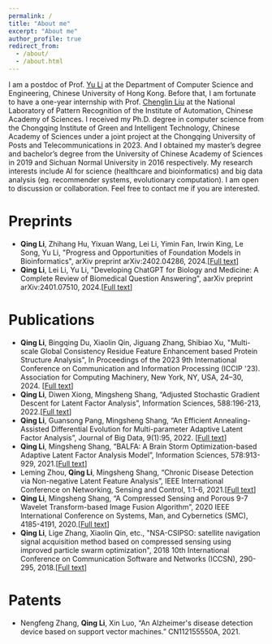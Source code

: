 ```yaml
---
permalink: /
title: "About me"
excerpt: "About me"
author_profile: true
redirect_from: 
  - /about/
  - /about.html
---
```


I am a postdoc of Prof. [Yu Li](https://liyu95.com/) at the Department of Computer Science and Engineering, Chinese University of Hong Kong. Before that, I am fortunate to have a one-year internship with Prof. [Chenglin Liu](https://people.ucas.ac.cn/~liuchenglin) at the National Laboratory of Pattern Recognition of the Institute of Automation, Chinese Academy of Sciences. I received my Ph.D. degree in computer science from the Chongqing Institute of Green and Intelligent Technology, Chinese Academy of Sciences under a joint project at the Chongqing University of Posts and Telecommunications in 2023. And I obtained my master’s degree and bachelor’s degree from the University of Chinese Academy of Sciences in 2019 and Sichuan Normal University in 2016 respectively. My research interests include AI for science (healthcare and bioinformatics) and big data analysis (eg. recommender systems, evolutionary computation). I am open to discussion or collaboration. Feel free to contact me if you are interested.

Preprints
======
*  __Qing Li__, Zhihang Hu, Yixuan Wang, Lei Li, Yimin Fan, Irwin King, Le Song, Yu Li, "Progress and Opportunities of Foundation Models in Bioinformatics", arXiv preprint arXiv:2402.04286, 2024.[[Full text](https://arxiv.org/pdf/2402.04286)]
*   __Qing Li__, Lei Li, Yu Li, "Developing ChatGPT for Biology and Medicine: A Complete Review of Biomedical Question Answering", aarXiv preprint arXiv:2401.07510, 2024.[[Full text](https://arxiv.org/pdf/2401.07510)]

Publications
======
*  __Qing Li__, Bingqing Du, Xiaolin Qin, Jiguang Zhang, Shibiao Xu, "Multi-scale Global Consistency Residue Feature Enhancement based Protein Structure Analysis", In Proceedings of the 2023 9th International Conference on Communication and Information Processing (ICCIP '23). Association for Computing Machinery, New York, NY, USA, 24–30, 2024. [[Full text](https://dl.acm.org/doi/pdf/10.1145/3638884.3638889)]
*  __Qing Li__, Diwen Xiong, Mingsheng Shang, “Adjusted Stochastic Gradient Descent for Latent Factor Analysis”, Information Sciences, 588:196-213, 2022.[[Full text](https://pdf.sciencedirectassets.com/271625/1-s2.0-S0020025521X00345/1-s2.0-S0020025521012871/main.pdf?X-Amz-Security-Token=IQoJb3JpZ2luX2VjEDsaCXVzLWVhc3QtMSJGMEQCIFUyAC7Cf5MxYymOu0K8ZYUIy%2FtMc9zsLG99rW796QKxAiAKDCch5wWtn3mad8ps8h57swyDgr2eRNMFfOVML30SXiq8BQjj%2F%2F%2F%2F%2F%2F%2F%2F%2F%2F8BEAUaDDA1OTAwMzU0Njg2NSIMofbWDVCd71DroIoRKpAFfKnfpwt8XjqFa4VCiFKqCMiNzy%2BDxzQ7g%2BXJYUzOUbzYV96PJVJyWPAcbHpks73QCmV4IP7%2BDnisjTIbi%2BFukJIDpdz6ynL9joZhOw5p0AlKudqe7rfknJhyVF2YiWudUqIDHdXrqptDJGVCXnu%2BhVj5iN5xzmASUqPTvJopOKoxzO6KNUel1se0hJ4lr0JrW%2BgAQd9Lb%2B7k4yAIPXZbPLC%2FjShaw27mbQEJ6Fx%2B0Q%2BPFZk6k1izbXfsvcEex7w3t%2BqMT8oyAKX5yKNIDruKiPuXYEybtFYazw5IP4310UiVdkKT3EkCneltBKIy57iEWuYLkJtLYUQU7ET6DekuN0Jr6a7qN9Q7Q%2BpZJ974oO4szmQ3mzPGUpv8nGgJ4pkoKYQgkJghrjp%2BKkioB1%2BH1eQTnhQqZvnUiSZg0%2Bu7SX9Alh1%2Fk%2BJQstorp6itdGWGkW%2FgO4%2BQsepD22418XUdbw%2BMRNNcDfqPVOyS1gUK9QZjOKMPfCppwQwOIVvsD8qSQA4xN71S5B3RqZtcyBwbWafW6zawQFlu2IFSCvaTZl%2FBNcL9QsaOxV5qrrTT%2FwSDPO8DCOVk2SE%2FiAIHBE68iBx64T6G4FPfcXZeLHTZyV5J%2BvGWySQ2kH6nr7DDnqtmiEVHlUxIPU%2Fdv9x7JVr9%2FjGhfl0OUfIeblrEKd%2FeHQA0V4dEcqm1XA3dhj37fK3Aia%2FVMCwKbZc4k015DMAS6TpHymBNzEytJBvL5OBRwP5%2Bd8qK3hK7WIzLJ%2FtLTGMmjDgwO%2FLwH05Uv9j7pB3fbXuvabWlxfe3zsFaJWMngK5ekjWe37l%2BD0yKP69WmIAtXZ9KJFr4QVB5WV7aakzUv%2F1ApLtf5pi2GBKBSvN0WxEw25XzswY6sgHHW9XvQR0%2F%2FFBn%2BEy%2Fxc0L2nA67vTlVZZL7oPbyEM1kcdX9OoqZPAl%2B0XH6kpwO6ax1JSyrnpUavLNKbJsLE2s%2FSX%2FW1juPifh1EjK0rs08KUbne1EddAq6nUL5Tx9EE2n2hgILdrVpbZeOMKY5NEl%2FEAwAdH4r6kFdQIj87ipHcm%2BXPR4WL9%2F8p8ibsTHAR4SGUs%2BFuvTYeHC1JyYRd%2FujndJZ1EuPkxsHw0xVuAjK9jN&X-Amz-Algorithm=AWS4-HMAC-SHA256&X-Amz-Date=20240627T025707Z&X-Amz-SignedHeaders=host&X-Amz-Expires=300&X-Amz-Credential=ASIAQ3PHCVTY3PZWMKGP%2F20240627%2Fus-east-1%2Fs3%2Faws4_request&X-Amz-Signature=14d83149fb813cfcba77cf08dc2fb97f4042384074907f0252ebf1d8534ab158&hash=a6751aceb526eb5b929ae9d2f795148ab5df7e5763b6eb48146c2093f3a1910f&host=68042c943591013ac2b2430a89b270f6af2c76d8dfd086a07176afe7c76c2c61&pii=S0020025521012871&tid=spdf-ddc94566-1454-4590-8448-201ec725b3f2&sid=10a9537e330b614a082ba0f066b32f5edfb7gxrqa&type=client&tsoh=d3d3LnNjaWVuY2VkaXJlY3QuY29t&ua=0e045e5e015754000654&rr=89a22af1697384fd&cc=hk&kca=eyJrZXkiOiJRVUhHQXJHeEY0THdyTGExWDc3RStVTnNxSkVTWldYWnhKVmpTd2UydTZkOUh4Q1BaTjFzVDlsaStrZTFsb1lZUWZWYWJyREtCbGRYWTZPWWdUVGtLMFI3WDR6MEIxc3JnRTI0M1g4bUU2TkgvS0NMczFUd3hYbnVLOEpUWWQzV254ZVExSHA2eWJvZEpZenZTbHdBNndwZE43SksyZnNKLzBOM0dHWEVBUzZVZW55QmFBPT0iLCJpdiI6IjlmYTE5ZjZkN2I2YThlOGY5MDk1ZjMxYmUxMTIwMjMzIn0=_1719457045607)]
* __Qing Li__, Guansong Pang, Mingsheng Shang, “An Efficient Annealing-Assisted Differential Evolution for Multi-parameter Adaptive Latent Factor Analysis”, Journal of Big Data, 9(1):95, 2022. [[Full text](https://link.springer.com/article/10.1186/s40537-022-00638-8)]
*  __Qing Li__, Mingsheng Shang, “BALFA: A Brain Storm Optimization-based Adaptive Latent Factor Analysis Model”, Information Sciences, 578:913-929, 2021.[[Full text](https://drive.google.com/file/d/12v325BN4iRt6SmZYdTBIxW2btpIwIKBG/view)]
*  Leming Zhou, __Qing Li__, Mingsheng Shang, “Chronic Disease Detection via Non-negative Latent Feature Analysis”, IEEE International Conference on Networking, Sensing and Control, 1:1-6, 2021.[[Full text](https://ieeexplore.ieee.org/abstract/document/9702154)]
*  __Qing Li__, Mingsheng Shang, “A Compressed Sensing and Porous 9-7 Wavelet Transform-based Image Fusion Algorithm”, 2020 IEEE International Conference on Systems, Man, and Cybernetics (SMC), 4185-4191, 2020.[[Full text](https://ieeexplore.ieee.org/stamp/stamp.jsp?tp=&arnumber=9702154)]
*  __Qing Li__, Lige Zhang, Xiaolin Qin, etc., "NSA-CSIPSO: satellite navigation signal acquisition method based on compressed sensing using improved particle swarm optimization", 2018 10th International Conference on Communication Software and Networks (ICCSN), 290-295, 2018.[[Full text](https://ieeexplore.ieee.org/stamp/stamp.jsp?tp=&arnumber=8488308)] 

Patents
======
*  Nengfeng Zhang, __Qing Li__, Xin Luo, “An Alzheimer's disease detection device based on support vector machines.” CN112155550A, 2021.

